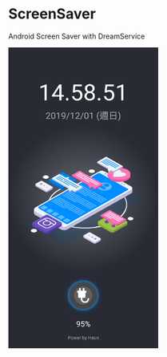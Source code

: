 # ScreenSaver
Android Screen Saver with DreamService

<img src="https://raw.githubusercontent.com/HsunTsai/ScreenSaver/master/sample-image/sample.PNG" title="Demo" width="300" height="600" />
